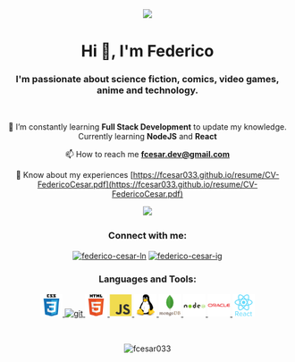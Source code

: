 <div align="center"><img width="250px" src="https://imgur.com/18ZhN1k.gif" /></div>

<h1 align="center">Hi 👋, I'm Federico</h1>
<h3 align="center">I'm passionate about science fiction, comics, video games, anime and technology.</h3>

<br />
<div align="center">
 
🌱 I’m constantly learning **Full Stack Development** to update my knowledge. Currently learning **NodeJS** and **React** 

<!--👨‍💻 All of my projects are available at [https://lethamburn.github.io/react_portfolio/](https://lethamburn.github.io/react_portfolio/)-->

📫 How to reach me **fcesar.dev@gmail.com**

📄 Know about my experiences [https://fcesar033.github.io/resume/CV-FedericoCesar.pdf](https://fcesar033.github.io/resume/CV-FedericoCesar.pdf)

 </div>
 
 <div align="center"><img width="200px" src="https://i.imgur.com/aPMciok.gif" /></div>

<h3 align="center">Connect with me:</h3>
<p align="center">
<a href="https://www.linkedin.com/in/federicocesar/" target="blank"><img align="center" src="https://raw.githubusercontent.com/rahuldkjain/github-profile-readme-generator/master/src/images/icons/Social/linked-in-alt.svg" alt="federico-cesar-ln" height="30" width="40" /></a>
<a href="https://www.instagram.com/fede.cesar/" target="blank"><img align="center" src="https://raw.githubusercontent.com/rahuldkjain/github-profile-readme-generator/master/src/images/icons/Social/instagram.svg" alt="federico-cesar-ig" height="30" width="40" /></a>
</p>

<h3 align="center">Languages and Tools:</h3>
<p align="center"> <a href="https://www.w3schools.com/css/" target="_blank"> <img src="https://raw.githubusercontent.com/devicons/devicon/master/icons/css3/css3-original-wordmark.svg" alt="css3" width="40" height="40"/> </a> <a href="https://git-scm.com/" target="_blank"> <img src="https://www.vectorlogo.zone/logos/git-scm/git-scm-icon.svg" alt="git" width="40" height="40"/> </a> <a href="https://www.w3.org/html/" target="_blank"> <img src="https://raw.githubusercontent.com/devicons/devicon/master/icons/html5/html5-original-wordmark.svg" alt="html5" width="40" height="40"/> </a> <a href="https://developer.mozilla.org/en-US/docs/Web/JavaScript" target="_blank"> <img src="https://raw.githubusercontent.com/devicons/devicon/master/icons/javascript/javascript-original.svg" alt="javascript" width="40" height="40"/> </a> <a href="https://www.linux.org/" target="_blank"> <img src="https://raw.githubusercontent.com/devicons/devicon/master/icons/linux/linux-original.svg" alt="linux" width="40" height="40"/> </a> <a href="https://www.mongodb.com/" target="_blank"> <img src="https://raw.githubusercontent.com/devicons/devicon/master/icons/mongodb/mongodb-original-wordmark.svg" alt="mongodb" width="40" height="40"/> </a> <a href="https://nodejs.org" target="_blank"> <img src="https://raw.githubusercontent.com/devicons/devicon/master/icons/nodejs/nodejs-original-wordmark.svg" alt="nodejs" width="40" height="40"/> </a> <a href="https://www.oracle.com/" target="_blank"> <img src="https://raw.githubusercontent.com/devicons/devicon/master/icons/oracle/oracle-original.svg" alt="oracle" width="40" height="40"/> </a> <a href="https://reactjs.org/" target="_blank"> <img src="https://raw.githubusercontent.com/devicons/devicon/master/icons/react/react-original-wordmark.svg" alt="react" width="40" height="40"/> </a>  </p>
<br />
<div align="center">
<p><img align="center" src="https://github-readme-stats.vercel.app/api/top-langs?username=fcesar033&show_icons=true&locale=en&layout=compact" alt="fcesar033" /></p></div>
<br />
<!-- <p align="center"> <img src="https://komarev.com/ghpvc/?username=fcesar033&label=Profile%20views&color=0e75b6&style=flat" alt="fcesar033" /> </p>  -->
 

